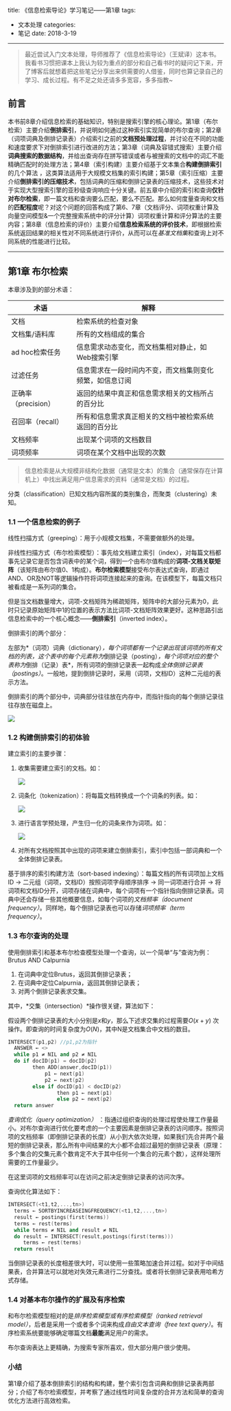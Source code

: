 title: 《信息检索导论》学习笔记——第1章
tags: 
  - 文本处理
categories: 
  - 笔记
date: 2018-3-19
---
> 最近尝试入门文本处理，导师推荐了《信息检索导论》（王斌译）这本书。我看书习惯把课本上我认为较为重点的部分和自己看书时的疑问记下来，开了博客后就想着把这些笔记分享出来供需要的人借鉴，同时也算记录自己的学习、成长过程。有不足之处还请多多宽容，多多指教~

<!--more-->

## 前言

本书前8章介绍信息检索的基础知识，特别是搜索引擎的核心理论。第1章（布尔检索）主要介绍**倒排索引**，并说明如何通过这种索引实现简单的布尔查询；第2章（词项词典及倒排记录表）介绍索引之前的**文档预处理过程**，并讨论在不同的功能和速度要求下对倒排索引进行改进的方法；第3章（词典及容错式搜索）主要介绍**词典搜索的数据结构**，并给出查询存在拼写错误或者与被搜索的文档中的词汇不能精确匹配时的处理方法；第4章（索引构建）主要介绍基于文本集合**构建倒排索引**的几个算法 ，这类算法适用于大规模文档集的索引构建；第5章（索引压缩）主要介绍**倒排索引的压缩技术**，包括词典的压缩和倒排记录表的压缩技术，这些技术对于实现大型搜索引擎的亚秒级查询响应十分关键。前五章中介绍的索引和查询**仅针对布尔检索**，即一篇文档和查询要么匹配，要么不匹配。那么如何度量查询和文档的**匹配程度**呢？对这个问题的回答构成了第6、7章（文档评分、词项权重计算及向量空间模型&一个完整搜索系统中的评分计算）词项权重计算和评分算法的主要内容；第8章（信息检索的评价）主要介绍**信息检索系统的评价技术**，即根据检索系统返回结果的相关性对不同系统进行评价，从而可以在*基准文档集*和查询上对不同系统的性能进行比较。

------

## 第1章 布尔检索

本章涉及到的部分术语：

| 术语                | 解释                                                     |
| ------------------- | -------------------------------------------------------- |
| 文档                | 检索系统的检查对象                                       |
| 文档集/语料库       | 所有的文档组成的集合                                     |
| ad hoc检索任务      | 信息需求动态变化，而文档集相对静止，如Web搜索引擎        |
| 过滤任务            | 信息需求在一段时间内不变，而文档集则变化频繁，如信息订阅 |
| 正确率（precision） | 返回的结果中真正和信息需求相关的文档所占的百分比         |
| 召回率（recall）    | 所有和信息需求真正相关的文档中被检索系统返回的百分比     |
| 文档频率            | 出现某个词项的文档数目                                   |
| 词项频率            | 词项在某个文档中出现的次数                               |

> 信息检索是从大规模非结构化数据（通常是文本）的集合（通常保存在计算机上）中找出满足用户信息需求的资料（通常是文档）的过程。

分类（classification）已知文档内容所属的类别集合，而聚类（clustering）未知。

### 1.1 一个信息检索的例子


线性扫描方式（greeping）：用于小规模文档集，不需要做额外的处理。

非线性扫描方式（布尔检索模型）：事先给文档建立索引（index），对每篇文档都事先记录它是否包含词表中的某个词，得到一个由布尔值构成的**词项-文档关联矩阵**（该矩阵由布尔值0、1构成）。**布尔检索模型**接受布尔表达式查询，即通过AND、OR及NOT等逻辑操作符将词项连接起来的查询。在该模型下，每篇文档只被看成是一系列词的集合。

但是当文档数量增大，词项-文档矩阵为稀疏矩阵，矩阵中的大部分元素为0，此时只记录原始矩阵中1的位置的表示方法比词项-文档矩阵效果更好。这种思路引出信息检索中的一个核心概念——**倒排索引**（inverted index）。

倒排索引的两个部分：

左部为*（词项）词典（dictionary）*，每个词项都有一个记录出现该词项的所有文档的列表，这个表中的每个元素称为*倒排记录（posting）*，每个词项对应的整个表称为*倒排（记录）表*，所有词项的倒排记录表一起构成*全体倒排记录表（postings）*。一般地，提到倒排记录时，采用（词项，文档ID）这种二元组的表示方法。

倒排索引的两个部分中，词典部分往往放在内存中，而指针指向的每个倒排记录往往存放在磁盘上。

![](https://ws1.sinaimg.cn/large/006lJSqNly1fpiep8m7bij30bc0b5jrz.jpg)

### 1.2 构建倒排索引的初体验

建立索引的主要步骤：

1. 收集需要建立索引的文档。如：

   ![](https://ws1.sinaimg.cn/large/006lJSqNly1fpieql38mcj30dq016gle.jpg) 

2. 词条化（tokenization）：将每篇文档转换成一个个词条的列表。如：

   ![](https://ws1.sinaimg.cn/large/006lJSqNly1fpiesmmk5tj309x0160si.jpg) 

3. 进行语言学预处理，产生归一化的词条来作为词项。如：

   ![](https://ws1.sinaimg.cn/large/006lJSqNly1fpietkm8slj309u016t8h.jpg) 

4. 对所有文档按照其中出现的词项来建立倒排索引，索引中包括一部词典和一个全体倒排记录表。

基于排序的索引构建方法（sort-based indexing）：每篇文档的所有词项加上文档ID → 二元组（词项，文档ID）按照词项字母顺序排序 →  同一词项进行合并 → 将词项和文档ID分开，词项存储在词典中，每个词项有一个指针指向倒排记录表。词典中还会存储一些其他概要信息，如每个词项的*文档频率（document frequency）*。同样地，每个倒排记录表也可以存储*词项频率（term frequency）*。

### 1.3 布尔查询的处理

使用倒排索引和基本布尔检查模型处理一个查询，以一个简单“与”查询为例：Brutus AND Calpurnia

1. 在词典中定位Brutus，返回其倒排记录表；
2. 在词典中定位Calpurnia，返回其倒排记录表；
3. 对两个倒排记录表求交集。

其中，*交集（intersection）*操作很关键，算法如下：

假设两个倒排记录表的大小分别是$x$和$y$，那么下述求交集的过程需要$O(x+y)$ 次操作。即查询的时间复杂度为$O(N)$，其中N是文档集合中文档的数目。

```c++
INTERSECT(p1,p2) //p1,p2为指针
  ANSWER ← <>
  while p1 ≠ NIL and p2 ≠ NIL
  do if docID(p1) = docID(p2)
  		then ADD(answer,docID(p1))
 			p1 ← next(p1)
 		 	p2 ← next(p2)
 		else if docID(p1) < docID(p2)
				then p1 ← next(p1)
				else p2 ← next(p2)
  return answer
```

*查询优化（query optimization）* ：指通过组织查询的处理过程使处理工作量最小。对布尔查询进行优化要考虑的一个主要因素是倒排记录表的访问顺序。按照词项的文档频率（即倒排记录表的长度）从小到大依次处理，如果我们先合并两个最短的倒排记录表，那么所有中间结果的大小都不会超过最短的倒排记录表（原理：多个集合的交集元素个数肯定不大于其中任何一个集合的元素个数），这样处理所需要的工作量最少。

在这里词项的文档频率可以在访问之前决定倒排记录表的访问次序。

查询优化算法如下：

```c++
INTERSECT(<t1,t2,...,tn>)
  terms ← SORTBYINCREASEINGFREQUENCY(<t1,t2,...,tn>)
  result ← postings(first(terms))
  terms ← rest(terms)
  while terms ≠ NIL and result ≠ NIL
  do result ← INTERSECT(result,postings(first(terms)))
     terms ← rest(terms)
  return result
```

当倒排记录表的长度相差很大时，可以使用一些策略加速合并过程。如对于中间结果表，合并算法可以就地对失效元素进行二分查找。或者将长倒排记录表用哈希方式存储。

### 1.4 对基本布尔操作的扩展及有序检索

和布尔检索模型相对的是*排序检索模型或有序检索模型（ranked retrieval model）*，后者是采用一个或者多个词来构成*自由文本查询（free text query）*。有序检索系统要能够确定哪篇文档**最能**满足用户的需求。

布尔查询表达上更精确，为搜索专家所喜欢，但大部分用户很少使用。

### 小结

第1章介绍了基本倒排索引的结构和构建，整个索引包含词典和倒排记录表两部分；介绍了布尔检索模型，并考察了通过线性时间复杂度的合并方法和简单的查询优化方法进行高效检索。

